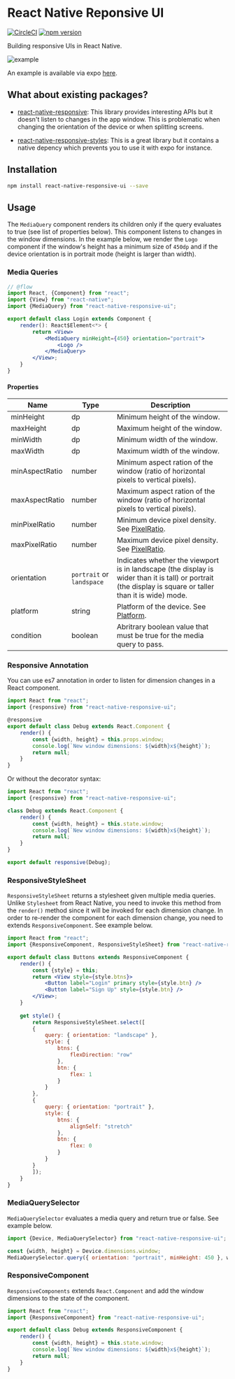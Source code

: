 # React Native Reponsive UI

[![CircleCI](https://circleci.com/gh/wcandillon/react-native-responsive-ui.svg?style=svg)](https://circleci.com/gh/wcandillon/react-native-responsive-ui)
[![npm version](https://badge.fury.io/js/react-native-responsive-ui.svg)](https://badge.fury.io/js/react-native-responsive-ui)


Building responsive UIs in React Native.

![example](https://raw.githubusercontent.com/wcandillon/react-native-responsive-ui/4637085802323386110a6352929147d11e1ca83c/example/components/images/example.gif)

An example is available via expo [here](https://expo.io/@wcandillon/react-native-responsive-ui).

## What about existing packages?

* [react-native-responsive](https://github.com/adbayb/react-native-responsive): This library provides interesting APIs but it doesn't listen to changes in the app window.
This is problematic when changing the orientation of the device or when splitting screens.

* [react-native-responsive-styles](https://github.com/FormidableLabs/react-native-responsive-styles): This is a great library but it contains a native depency which prevents you to use it with expo for instance.

## Installation

```bash
npm install react-native-responsive-ui --save
```

## Usage

The `MediaQuery` component renders its children only if the query evaluates to true (see list of properties below).
This component listens to changes in the window dimensions.
In the example below, we render the `Logo` component if the window's height has a minimum size of `450dp` and if the device orientation is in portrait mode (height is larger than width).

### Media Queries

```jsx
// @flow
import React, {Component} from "react";
import {View} from "react-native";
import {MediaQuery} from "react-native-responsive-ui";

export default class Login extends Component {
    render(): React$Element<*> {
        return <View>
            <MediaQuery minHeight={450} orientation="portrait">
                <Logo />
            </MediaQuery>
        </View>;
    }
}

```

#### Properties

| Name           | Type   | Description                                                                          |
|----------------|--------|--------------------------------------------------------------------------------------|
| minHeight      | dp     | Minimum height of the window.                                                        |
| maxHeight      | dp     | Maximum height of the window.                                                        |
| minWidth       | dp     | Minimum width of the window.                                                         |
| maxWidth       | dp     | Maximum width of the window.                                                         |
| minAspectRatio | number | Minimum aspect ration of the window (ratio of horizontal pixels to vertical pixels). |
| maxAspectRatio | number | Maximum aspect ration of the window (ratio of horizontal pixels to vertical pixels). |
| minPixelRatio  | number | Minimum device pixel density. See [PixelRatio](https://facebook.github.io/react-native/docs/pixelratio.html). |
| maxPixelRatio  | number | Maximum device pixel density. See [PixelRatio](https://facebook.github.io/react-native/docs/pixelratio.html). |
| orientation    | `portrait` or `landspace` | Indicates whether the viewport is in landscape (the display is wider than it is tall) or portrait (the display is square or taller than it is wide) mode. |
| platform       | string | Platform of the device.  See [Platform](https://facebook.github.io/react-native/docs/platform-specific-code.html#platform-module). |
| condition      | boolean | Abritrary boolean value that must be true for the media query to pass. |


### Responsive Annotation

You can use es7 annotation in order to listen for dimension changes in a React component.

```jsx
import React from "react";
import {responsive} from "react-native-responsive-ui";

@responsive
export default class Debug extends React.Component {
    render() {
        const {width, height} = this.props.window;
        console.log(`New window dimensions: ${width}x${height}`);
        return null;
    }
}
```

Or without the decorator syntax:

```jsx
import React from "react";
import {responsive} from "react-native-responsive-ui";

class Debug extends React.Component {
    render() {
        const {width, height} = this.state.window;
        console.log(`New window dimensions: ${width}x${height}`);
        return null;
    }
}

export default responsive(Debug);
```


### ResponsiveStyleSheet

`ResponsiveStyleSheet` returns a stylesheet given multiple media queries.
Unlike `Stylesheet` from React Native, you need to invoke this method from the `render()` method since it will be invoked for each dimension change.
In order to re-render the component for each dimension change, you need to extends `ResponsiveComponent`.
See example below.

```jsx
import React from "react";
import {ResponsiveComponent, ResponsiveStyleSheet} from "react-native-responsive-ui";

export default class Buttons extends ResponsiveComponent {
    render() {
        const {style} = this;
        return <View style={style.btns}>
            <Button label="Login" primary style={style.btn} />
            <Button label="Sign Up" style={style.btn} />
        </View>;
    }
    
    get style() {
        return ResponsiveStyleSheet.select([
        {
            query: { orientation: "landscape" },
            style: {
                btns: {
                    flexDirection: "row"
                },
                btn: {
                    flex: 1
                }
            }
        },
        {
            query: { orientation: "portrait" },
            style: {
                btns: {
                    alignSelf: "stretch"
                },
                btn: {
                    flex: 0
                }
            }
        }
        ]);
    }
}
```

### MediaQuerySelector

`MediaQuerySelector` evaluates a media query and return true or false.
See example below.

```jsx
import {Device, MediaQuerySelector} from "react-native-responsive-ui";

const {width, height} = Device.dimensions.window;
MediaQuerySelector.query({ orientation: "portrait", minHeight: 450 }, width, height)
```


### ResponsiveComponent

`ResponsiveComponents` extends `React.Component` and add the window dimensions to the state of the component.

```jsx
import React from "react";
import {ResponsiveComponent} from "react-native-responsive-ui";

export default class Debug extends ResponsiveComponent {
    render() {
        const {width, height} = this.state.window;
        console.log(`New window dimensions: ${width}x${height}`);
        return null;
    }
}
```

